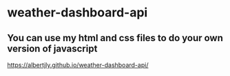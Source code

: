 # weather-dashboard-api

## You can use my html and css files to do your own version of javascript

 https://albertjly.github.io/weather-dashboard-api/
